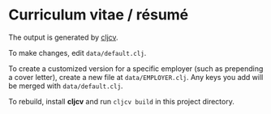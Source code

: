 # Curriculum vitae / résumé

The output is generated by [cljcv](https://github.com/logankoester/cljcv).

To make changes, edit `data/default.clj`.

To create a customized version for a specific employer (such as prepending a
cover letter), create a new file at `data/EMPLOYER.clj`. Any keys you add will
be merged with `data/default.clj`.

To rebuild, install **cljcv** and run `cljcv build` in this project directory.

